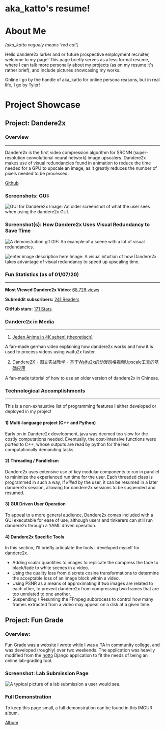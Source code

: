 
# aka_katto's resume!

# About Me 

*(aka_katto vaguely means 'red cat')*

Hello dandere2x lurker and or future prospective employment recruiter, welcome to my page! This page briefly serves as a less formal resume, where I can talk more personally about my projects (as on my resume it's rather brief), and include pictures showcasing my works.

Online I go by the handle of aka_katto for online persona reasons, but in real life, I go by Tyler!

# Project Showcase

## Project: Dandere2x

### Overview
----

Dandere2x is the first video compression algorithm for SRCNN (super-resolution convolutional neural network) image upscalers.  Dandere2x makes use of visual redundancies found in animation to reduce the time needed for a GPU to upscale an image, as it greatly reduces the number of pixels needed to be processed.

[Github](https://github.com/aka-katto/dandere2x)


### Screenshots: GUI:

![GUI for Dandere2x](https://camo.githubusercontent.com/7d9b611d93b2cff858880b6a58e3bc2df2e21301/68747470733a2f2f692e696d6775722e636f6d2f505765374e7a562e706e67)
Image: An older screenshot of what the user sees when using the dandere2x GUI.
### Screenshot(s):  How Dandere2x Uses Visual Redundancy to Save Time
![A demonstration gif](https://camo.githubusercontent.com/3727a7c484c3288edef3b352e5cd113e3737cb43/68747470733a2f2f692e696d6775722e636f6d2f4f6f376b366a6c2e676966)
GIF: An example of a scene with a lot of visual redundancies.

![enter image description here](https://camo.githubusercontent.com/b16861b1b31a151af0a66241855d503072750ab6/68747470733a2f2f692e696d6775722e636f6d2f3173316268644c2e706e67)
Image: A visual intuition of how Dandere2x takes advantage of visual redundancy to speed up upscaling time. 

### Fun Statistics (as of 01/07/20)
----

**Most Viewed Dandere2x Video**: [68,728 views](https://www.youtube.com/watch?v=sfD_D9KVfzE)


**Subreddit subscribers:** [241 Readers](https://www.reddit.com/r/Dandere2x/)


**GitHub stars:** [171 Stars](https://github.com/aka-katto/dandere2x)

### Dandere2x in Media

---
1) [Jeden Anime in 4K sehen! (theoretisch)](https://www.youtube.com/watch?v=GnBjfTihYRk "Jeden Anime in 4K sehen! (theoretisch)") 


A fan-made german video explaining how dandere2x works and how it is used to process videos using waifu2x faster.


2) [Dandere2X - 图文实战教学 - 基于Waifu2x的动漫风格视频Upscale工具的基础应用](https://www.bilibili.com/read/cv2975001/)

A fan-made tutorial of how to use an older version of dandere2x in Chinese. 

### Technological Accomplishments
---

This is a non-exhaustive list of programming features I either developed or deployed in my project

#### 1) Multi-language project (C++ and Python)

Early on in Dandere2x development, java was deemed too slow for the costly computations needed. Eventually, the cost-intensive functions were ported to C++, whose outputs are read by python for the less computationally demanding tasks. 

#### 2) Threading / Parallelism

Dandere2x uses extensive use of key modular components to run in parallel to minimize the experienced run time for the user. Each threaded class is programmed in such a way, if *killed* by the user, it can be resumed in a later dandere2x session, allowing for dandere2x sessions to be suspended and resumed. 

#### 3) GUI Driven User Operation

To appeal to a more general audience, Dandere2x comes included with a GUI executable for ease of use, although users and tinkerers can still run dandere2x through a YAML driven operation.

#### 4) Dandere2x Specific Tools

In this section, I'll briefly articulate the tools I developed myself for dandere2x.

- Adding scalar quantities to images to replicate the compress the fade to black/fade to white scenes in a video.
- Using the quality loss from discrete cosine transformations to determine the acceptable loss of an image block within a video.
- Using PSNR as a means of approximating if two images are related to each other, to prevent dandere2x from compressing two frames that are too unrelated to one another.
- Suspending / Resuming the FFmpeg subprocess to control how many frames extracted from a video may appear on a disk at a given time.

## Project: Fun Grade 

### Overview:

Fun Grade was a website I wrote while I was a TA in community college, and was developed (roughly) over two weekends. The application was heavily modified from the [notto](https://github.com/renatoliveira/notto) Django application to fit the needs of being an online lab-grading tool.

###  Screenshot: Lab Submission Page

![A typical picture of a lab submission a user would see.](https://i.imgur.com/iXsJ7hS.png)
### Full Demonstration

To keep this page small, a full demonstration can be found in this IMGUR album.

[Album](https://imgur.com/a/xR4adJA)
